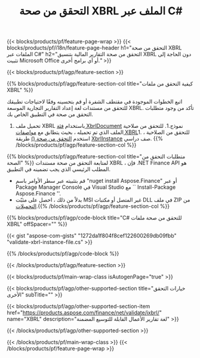 ﻿---
title: التحقق من صحة XBRL الملف عبر C#
description: نموذج رمز للتحقق من صحة ملف XBRL. استخدم API مثال التعليمات البرمجية للتحقق من صحة الملفات المجمعة XBRL داخل التطبيقات المستندة إلى .NET. 
url: /ar/net/validate/xbrl/
family: finance
platformtag: net
feature: validate
informat: XBRL
outformat: 
otherformats: 
---
{{< blocks/products/pf/feature-page-wrap >}}
{{< blocks/products/pf/i18n/feature-page-header h1="التحقق من صحة XBRL الملفات عبر C#" h2="التحقق من صحة التقارير المالية بتنسيق XBRL دون الحاجة إلى تثبيت Microsoft Office أو أي برامج أخرى." >}}

{{< blocks/products/pf/agp/feature-section >}}

{{% blocks/products/pf/agp/feature-section-col title="كيفية التحقق من ملفات XBRL" %}}

اتبع الخطوات الموجودة في مقتطف الشفرة أو قم بتحسينه وفقًا لاحتياجات تطبيقك للتحقق من مستندات لغة إعداد التقارير التجارية الموسعة XBRL. تأكد من وجود متطلبات التحقق من صحة في التطبيق الخاص بك.

1. تحميل ملف XBRL باستخدام [فئة XbrlDocument](https://apireference.aspose.com/finance/net/aspose.finance.xbrl/xbrldocument) نموذج.1. للتحقق من صلاحية الملف الذي تم تحميله ، بحيث يتطابق مع [مواصفات XBRL](http://www.xbrl.org/specification/inlinexbrl-part1/rec-2013-11-18/inlinexbrl-part1-rec-2013-11-18.html)1. للتحقق من الصلاحية ، استخدم [التحقق من صحة ()](https://apireference.aspose.com/finance/net/aspose.finance.xbrl/xbrlinstance/methods/validate) طريقة [XbrlInstance](https://apireference.aspose.com/finance/net/aspose.finance.xbrl/xbrlinstance) صف دراسي.
{{% /blocks/products/pf/agp/feature-section-col %}}

{{% blocks/products/pf/agp/feature-section-col title="متطلبات التحقق من الصحة" %}}
لمتابعة التحقق من صحة مستندات XBRL ، فإن .NET Finance API هو المطلب الرئيسي الذي يجب تضمينه في التطبيق. 
- قم بتثبيته عبر سطر الأوامر باسم "nuget install Aspose.Finance" أو عبر Package Manager Console في Visual Studio مع `` Install-Package Aspose.Finance ''.
- بدلاً من ذلك ، احصل على مثبّت MSI غير المتصل أو مكتبات DLL في ملف ZIP من [التحميلات](https://downloads.aspose.com/finance/net).{{% /blocks/products/pf/agp/feature-section-col %}}

{{% blocks/products/pf/agp/code-block title="C# للتحقق من صحة ملفات XBRL" offSpacer="" %}}

{{< gist "aspose-com-gists" "1272da1f804f8cef122600269db09fbb" "validate-xbrl-instance-file.cs" >}}

{{% /blocks/products/pf/agp/code-block %}}

{{< /blocks/products/pf/agp/feature-section >}}

{{< blocks/products/pf/main-wrap-class isAutogenPage="true" >}}

{{< blocks/products/pf/agp/other-supported-section title="خيارات التحقق الأخرى" subTitle="" >}}

{{< blocks/products/pf/agp/other-supported-section-item href="https://products.aspose.com/finance/net/validate/ixbrl/" name="XBRL" description="لغة تقارير الأعمال القابلة للتوسيع المضمنة" >}}

{{< /blocks/products/pf/agp/other-supported-section >}}

{{< /blocks/products/pf/main-wrap-class >}}
{{< /blocks/products/pf/feature-page-wrap >}}